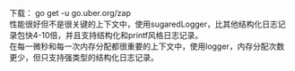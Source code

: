 下载： go get -u go.uber.org/zap         
性能很好但不是很关键的上下文中，使用sugaredLogger，比其他结构化日志记录包快4-10倍，并且支持结构化和printf风格日志记录。        
在每一微秒和每一次内存分配都很重要的上下文中，使用logger，内存分配次数更少，但只支持强类型的结构化日志记录。      
